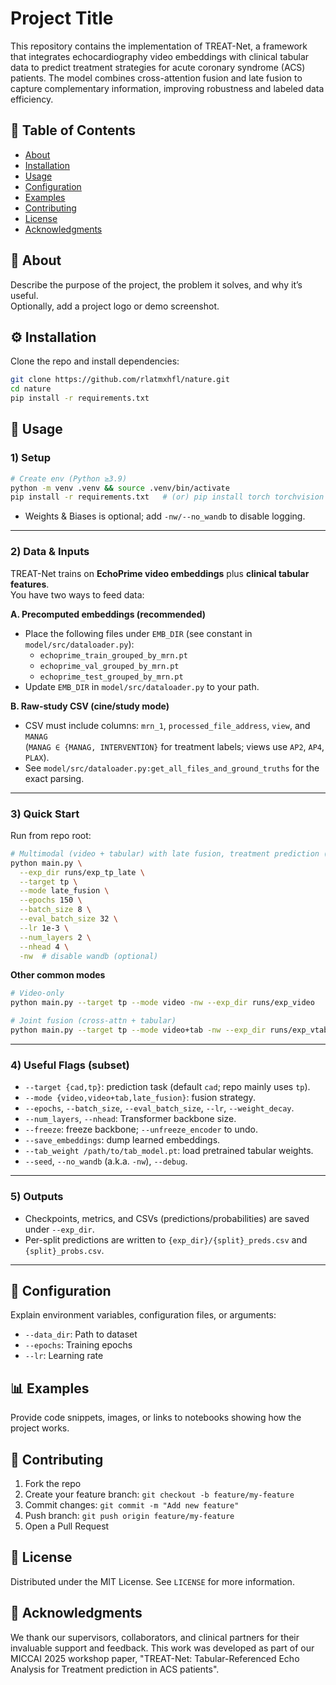 # Project Title

This repository contains the implementation of TREAT-Net, a framework that integrates echocardiography video embeddings with clinical tabular data to predict treatment strategies for acute coronary syndrome (ACS) patients. The model combines cross-attention fusion and late fusion to capture complementary information, improving robustness and labeled data efficiency.

## 📖 Table of Contents
- [About](#about)
- [Installation](#installation)
- [Usage](#usage)
- [Configuration](#configuration)
- [Examples](#examples)
- [Contributing](#contributing)
- [License](#license)
- [Acknowledgments](#acknowledgments)

## 📌 About
Describe the purpose of the project, the problem it solves, and why it’s useful.  
Optionally, add a project logo or demo screenshot.


## ⚙️ Installation
Clone the repo and install dependencies:

```bash
git clone https://github.com/rlatmxhfl/nature.git
cd nature
pip install -r requirements.txt
```

## 🚀 Usage
### 1) Setup
```bash
# Create env (Python ≥3.9)
python -m venv .venv && source .venv/bin/activate
pip install -r requirements.txt   # (or) pip install torch torchvision torchaudio scikit-learn pandas numpy tqdm wandb matplotlib
```
- Weights & Biases is optional; add `-nw/--no_wandb` to disable logging.

---

### 2) Data & Inputs
TREAT-Net trains on **EchoPrime video embeddings** plus **clinical tabular features**.  
You have two ways to feed data:

**A. Precomputed embeddings (recommended)**
- Place the following files under `EMB_DIR` (see constant in `model/src/dataloader.py`):
  - `echoprime_train_grouped_by_mrn.pt`
  - `echoprime_val_grouped_by_mrn.pt`
  - `echoprime_test_grouped_by_mrn.pt`
- Update `EMB_DIR` in `model/src/dataloader.py` to your path.

**B. Raw-study CSV (cine/study mode)**
- CSV must include columns: `mrn_1`, `processed_file_address`, `view`, and `MANAG`  
  (`MANAG ∈ {MANAG, INTERVENTION}` for treatment labels; views use `AP2`, `AP4`, `PLAX`).
- See `model/src/dataloader.py:get_all_files_and_ground_truths` for the exact parsing.

---

### 3) Quick Start
Run from repo root:

```bash
# Multimodal (video + tabular) with late fusion, treatment prediction (tp)
python main.py \
  --exp_dir runs/exp_tp_late \
  --target tp \
  --mode late_fusion \
  --epochs 150 \
  --batch_size 8 \
  --eval_batch_size 32 \
  --lr 1e-3 \
  --num_layers 2 \
  --nhead 4 \
  -nw  # disable wandb (optional)
```

**Other common modes**
```bash
# Video-only
python main.py --target tp --mode video -nw --exp_dir runs/exp_video

# Joint fusion (cross-attn + tabular)
python main.py --target tp --mode video+tab -nw --exp_dir runs/exp_vtab
```

---

### 4) Useful Flags (subset)
- `--target {cad,tp}`: prediction task (default `cad`; repo mainly uses `tp`).
- `--mode {video,video+tab,late_fusion}`: fusion strategy.
- `--epochs`, `--batch_size`, `--eval_batch_size`, `--lr`, `--weight_decay`.
- `--num_layers`, `--nhead`: Transformer backbone size.
- `--freeze`: freeze backbone; `--unfreeze_encoder` to undo.
- `--save_embeddings`: dump learned embeddings.
- `--tab_weight /path/to/tab_model.pt`: load pretrained tabular weights.
- `--seed`, `--no_wandb` (a.k.a. `-nw`), `--debug`.

---

### 5) Outputs
- Checkpoints, metrics, and CSVs (predictions/probabilities) are saved under `--exp_dir`.
- Per-split predictions are written to `{exp_dir}/{split}_preds.csv` and `{split}_probs.csv`.

---


## 🔧 Configuration
Explain environment variables, configuration files, or arguments:

- `--data_dir`: Path to dataset  
- `--epochs`: Training epochs  
- `--lr`: Learning rate  

## 📊 Examples
Provide code snippets, images, or links to notebooks showing how the project works.

## 🤝 Contributing
1. Fork the repo  
2. Create your feature branch: `git checkout -b feature/my-feature`  
3. Commit changes: `git commit -m "Add new feature"`  
4. Push branch: `git push origin feature/my-feature`  
5. Open a Pull Request  

## 📜 License
Distributed under the MIT License. See `LICENSE` for more information.

## 🙏 Acknowledgments
We thank our supervisors, collaborators, and clinical partners for their invaluable support and feedback. This work was developed as part of our MICCAI 2025 workshop paper, "TREAT-Net: Tabular-Referenced Echo Analysis for Treatment prediction in ACS patients".
